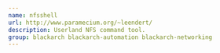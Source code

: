 ```yaml
---
name: nfsshell
url: http://www.paramecium.org/~leendert/
description: Userland NFS command tool.
group: blackarch blackarch-automation blackarch-networking
---
```

